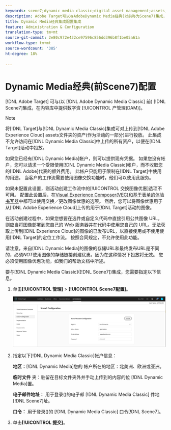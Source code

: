 ```yaml
---
keywords: scene7;dynamic media classic;digital asset management;assets;dam;content library;swap image
description: Adobe Target可以与AdobeDynamic Media经典(以前称为Scene7)集成，在内容库中提供数字资产管理(DAM)。
title: Dynamic Media经典集成配置集成
feature: Administration & Configuration
translation-type: tm+mt
source-git-commit: 2e80c972e432ce97596c856dd396b8f1be05a61a
workflow-type: tm+mt
source-wordcount: '385'
ht-degree: 18%

---
```



# Dynamic Media经典(前Scene7)配置

[!DNL Adobe Target] 可与(以 [!DNL Adobe Dynamic Media Classic] 前) [!DNL Scene7]集成，在内容库中提供数字资 [!UICONTROL 产管理(DAM)]。

>[!NOTE]
>
>将[!DNL Target]与[!DNL Dynamic Media Classic]集成可对上传到[!DNL Adobe Experience Cloud] assets文件夹的资产(作为活动的一部分)进行投放。 此集成不允许访问在[!DNL Dynamic Media Classic]中上传的所有资产，以便在[!DNL Target]活动中投放。

如果您已经有[!DNL Dynamic Media]帐户，则可以提供现有凭据。 如果您没有帐户，您可以请求一个受限使用[!DNL Dynamic Media Classic]帐户，而不收取您的[!DNL Adobe]代表的额外费用。 此帐户只能用于限制在[!DNL Target]中使用的用途。 当客户的工作流需要使用图像交换功能时，他们可以使用此服务。

<!-- 
>[!NOTE]
>
>A restricted-use, free [!DNL Dynamic Media Classic] account for [!DNL Adobe Target] is no longer supported for new customers or new users. Existing sign-in credentials work as usual. 
-->

如果未配置此设置，则活动创建工作流中的[!UICONTROL 交换图像优惠]选项不可用。 配置此设置后，在[Visual Experience Composer(VEC)和基于表单的体验书写器](/help/c-experiences/experiences.md#concept_A2E10F6AFB3D4AEAB6951EE14688848D)中都可以使用交换／更改图像优惠的选项。 然后，您可以将图像优惠用于从[!DNL Adobe Experience Cloud]上传的用于[!DNL Target]活动的图像。

在活动创建过程中，如果您想要在选件或自定义代码中直接引用公共图像 URL，则应当将图像部署到您自己的 Web 服务器并在代码中使用您自己的 URL。无法获取上传到[!DNL Experience Cloud]的图像的已发布URL，以直接使用或不使用使用[!DNL Target]的定位工作流。 按照合同规定，不允许使用此功能。

请注意，来自[!DNL Dynamic Media]的图像的存储URL和最终发布URL是不同的，必须&#x200B;*NOT*&#x200B;使用图像的存储链接创建优惠，因为在这种情况下投放将无效。 您必须使用图像优惠功能，如我们的帮助文档中所述。

要与[!DNL Dynamic Media Classic]([!DNL Scene7])集成，您需要指定以下信息。

1. 单击&#x200B;**[!UICONTROL 管理]** > **[!UICONTROL Scene7配置]**。

   ![Scene7页面](/help/administrating-target/assets/scene7.png)

1. 指定以下[!DNL Dynamic Media Classic]帐户信息：

   **地区：**[!DNL Dynamic Media]您的 帐户所在的地区：北美洲、欧洲或亚洲。

   **临时文件** 夹：驻留在目标文件夹外并手动上传到的内容的位 [!DNL Dynamic Media]置。

   **电子邮件地址：** 用于登录()的电子邮 [!DNL Dynamic Media Classic] 件地[!DNL Scene7]址。

   **口令：** 用于登录()的 [!DNL Dynamic Media Classic] 口令[!DNL Scene7]。

1. 单击&#x200B;**[!UICONTROL 提交]**。
